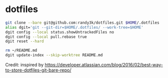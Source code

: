# dotfiles


```bash
git clone --bare git@github.com:randy3k/dotfiles.git $HOME/.dotfiles
alias dgit='git --git-dir=$HOME/.dotfiles/ --work-tree=$HOME'
dgit config --local status.showUntrackedFiles no
dgit config --local pull.rebase true
dgit reset --hard

rm ~/README.md
dgit update-index --skip-worktree README.md
```

Credit: inspired by https://developer.atlassian.com/blog/2016/02/best-way-to-store-dotfiles-git-bare-repo/
